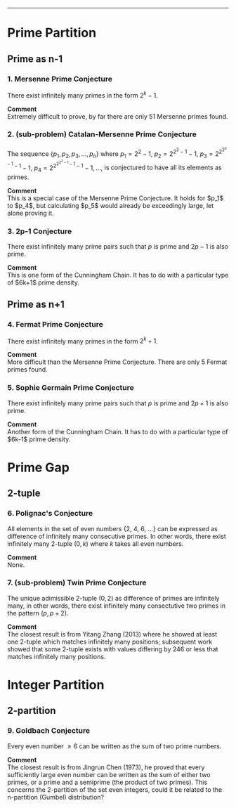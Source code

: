 ***
# Prime Partition
## Prime as n-1
### 1. Mersenne Prime Conjecture
There exist infinitely many primes in the form $2^k-1$.
<p/>
<strong> Comment </strong>
<br/>
Extremely difficult to prove, by far there are only 51 Mersenne primes found.

### 2. (sub-problem) Catalan-Mersenne Prime Conjecture
The sequence $\lbrace p_1, p_2, p_3, ..., p_n \rbrace$ where
$p_1=2^2-1,$
$p_2=2^{2^2-1}-1,$ 
$p_3=2^{2^{2^2-1}-1}-1,$
$p_4=2^{2^{2^{2^2-1}-1}-1}-1,...,$
is conjectured to have all its elements as primes.
<p/>
<strong> Comment </strong>
<br/>
This is a special case of the Mersenne Prime Conjecture. It holds for $p_1$ to $p_4$, but calculating $p_5$ would already be exceedingly large, let alone proving it.

###  3. 2p-1 Conjecture
There exist infinitely many prime pairs such that $p$ is prime and $2p-1$ is also prime.
<p/>
<strong> Comment </strong>
<br/>
This is one form of the Cunningham Chain. It has to do with a particular type of $6k+1$ prime density.

## Prime as n+1
### 4. Fermat Prime Conjecture
There exist infinitely many primes in the form $2^k+1$.
<p/>
<strong> Comment </strong>
<br/>
More difficult than the Mersenne Prime Conjecture. There are only 5 Fermat primes found.
<p/>

### 5. Sophie Germain Prime Conjecture
There exist infinitely many prime pairs such that $p$ is prime and $2p+1$ is also prime.
<p/>
<strong> Comment </strong>
<br/>
Another form of the Cunningham Chain. It has to do with a particular type of $6k-1$ prime density.

# Prime Gap
## 2-tuple
### 6. Polignac's Conjecture
All elements in the set of even numbers {2, 4, 6, ...} can be expressed as difference of infinitely many consecutive primes. In other words, there exist infinitely many 2-tuple $(0,k)$ where $k$ takes all even numbers.
<p/>
<strong> Comment </strong>
<br/>
None.  
<p/>
  
### 7. (sub-problem) Twin Prime Conjecture
The unique adimissible 2-tuple $(0,2)$ as difference of primes are infinitely many, in other words, there exist infinitely many consectutive two primes in the pattern $(p, p+2)$. 
<p/>
<strong> Comment </strong>
<br/>
The closest result is from Yitang Zhang (2013) where he showed at least one 2-tuple which matches infinitely many positions; subsequent work showed that some 2-tuple exists with values differing by 246 or less that matches infinitely many positions.
<p/>

# Integer Partition
## 2-partition
### 9. Goldbach Conjecture
Every even number $\geq{6}$ can be written as the sum of two prime numbers.
<p/>
<strong>Comment</strong>
<br/>
The closest result is from Jingrun Chen (1973), he proved that every sufficiently large even number can be written as the sum of either two primes, or a prime and a semiprime (the product of two primes).
This concerns the 2-partition of the set even integers, could it be related to the n-partition (Gumbel) distribution?


<p/>
<html lang="en">
<head>
<meta http-equiv="content-type" content="text/html; charset=utf-8">
<script type="text/javascript" charset="utf-8" src="
https://cdn.mathjax.org/mathjax/latest/MathJax.js?config=TeX-AMS-MML_HTMLorMML,
https://vincenttam.github.io/javascripts/MathJaxLocal.js"></script>
</head>

